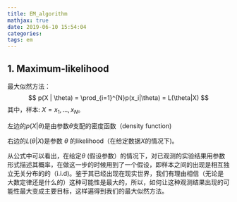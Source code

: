 ```yaml
---
title: EM_algorithm
mathjax: true
date: 2019-06-10 15:54:04
categories:
tags: em
---
```


## 1. Maximum-likelihood

最大似然方法：
$$
p(X | \theta) =	\prod_{i=1}^{N}p(x_i|\theta) = L(\theta|X)
$$
其中，样本: $X = {x_1,...,x_N}$。

左边的$p(X|\theta)$是由参数$\theta$支配的密度函数（density function)

右边的$L(\theta|X)$是参数 $\theta$ 的likelihood（在给定数据$X$的情况下)。

从公式中可以看出，在给定$\theta$ (假设参数）的情况下，对已观测的实验结果用参数形式描述其概率，在做这一步的时候用到了一个假设，即样本之间的出现是相互独立无关分布的的（i.i.d)。鉴于其已经出现在现实世界，我们有理由相信（无论是大数定律还是什么的）这种可能性是最大的，所以，如何让这种观测结果出现的可能性最大变成主要目标，这样遍得到我们的最大似然方法。